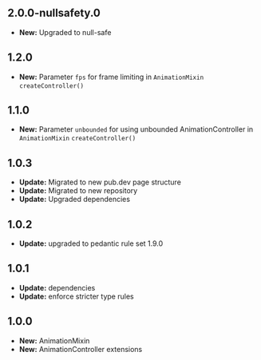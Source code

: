 ## 2.0.0-nullsafety.0

- **New:** Upgraded to null-safe

## 1.2.0

- **New:** Parameter `fps` for frame limiting in `AnimationMixin` `createController()`

## 1.1.0

- **New:** Parameter `unbounded` for using unbounded AnimationController in `AnimationMixin` `createController()`

## 1.0.3

- **Update:** Migrated to new pub.dev page structure
- **Update:** Migrated to new repository
- **Update:** Upgraded dependencies

## 1.0.2

- **Update:** upgraded to pedantic rule set 1.9.0

## 1.0.1

- **Update:** dependencies
- **Update:** enforce stricter type rules

## 1.0.0

- **New:** AnimationMixin
- **New:** AnimationController extensions
